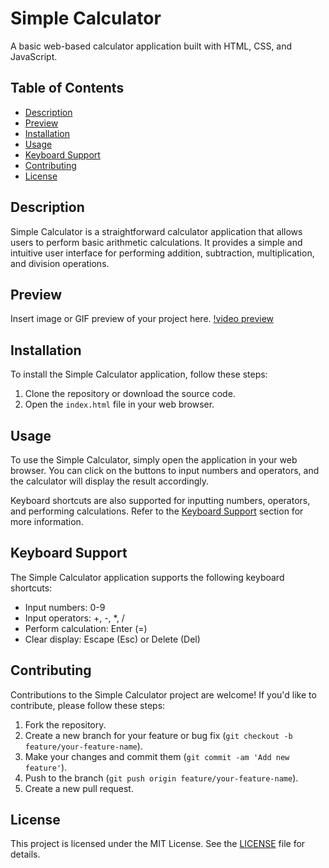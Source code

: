 # Simple Calculator

A basic web-based calculator application built with HTML, CSS, and JavaScript.

## Table of Contents

- [Description](#description)
- [Preview](#preview)
- [Installation](#installation)
- [Usage](#usage)
- [Keyboard Support](#keyboard-support)
- [Contributing](#contributing)
- [License](#license)

## Description

Simple Calculator is a straightforward calculator application that allows users to perform basic arithmetic calculations. It provides a simple and intuitive user interface for performing addition, subtraction, multiplication, and division operations.

## Preview

Insert image or GIF preview of your project here.
[!video preview](https://github.com/techtricks1/simple-calculator/blob/main/calculator/Untitled%20video%20-%20Made%20with%20Clipchamp.mp4)
## Installation

To install the Simple Calculator application, follow these steps:

1. Clone the repository or download the source code.
2. Open the `index.html` file in your web browser.

## Usage

To use the Simple Calculator, simply open the application in your web browser. You can click on the buttons to input numbers and operators, and the calculator will display the result accordingly.

Keyboard shortcuts are also supported for inputting numbers, operators, and performing calculations. Refer to the [Keyboard Support](#keyboard-support) section for more information.

## Keyboard Support

The Simple Calculator application supports the following keyboard shortcuts:

- Input numbers: 0-9
- Input operators: +, -, *, /
- Perform calculation: Enter (=)
- Clear display: Escape (Esc) or Delete (Del)


## Contributing

Contributions to the Simple Calculator project are welcome! If you'd like to contribute, please follow these steps:

1. Fork the repository.
2. Create a new branch for your feature or bug fix (`git checkout -b feature/your-feature-name`).
3. Make your changes and commit them (`git commit -am 'Add new feature'`).
4. Push to the branch (`git push origin feature/your-feature-name`).
5. Create a new pull request.

## License

This project is licensed under the MIT License. See the [LICENSE](LICENSE) file for details.

